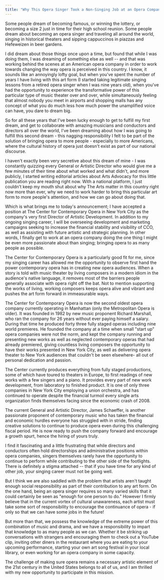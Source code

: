```yaml
---
title: "Why This Opera Singer Took a Non-Singing Job at an Opera Company"
---
```


Some people dream of becoming famous, or winning the lottery, or becoming a size 2 just in time for their high school reunion. Some people dream about becoming an opera singer and traveling all around the world, singing in historical theaters and sipping cappuccinos in piazzas and Hefeweizen in beer gardens. 

I did dream about those things once upon a time, but found that while I was doing them, I was dreaming of something else as well -- and that was working behind the scenes at an American opera company in order to work towards changing the way opera is perceived in this country. I know, it sounds like an annoyingly lofty goal, but when you've spent the number of years I have living with this art form (I started taking legitimate singing lessons from a retired opera singer when I was nine years old), when you've had the opportunity to experience the transformative power of this particular type of music theater over and over, while simultaneously feeling that almost nobody you meet in airports and shopping malls has any concept of what you do much less how much power the unamplified voice can have, you dare to dream big.

So for all these years that I've been lucky enough to get to fulfill my first dream, and get to collaborate with amazing musicians and conductors and directors all over the world, I've been dreaming about how I was going to fulfill this second dream - this nagging responsibility I felt to be part of the solution of bringing opera to more people - especially to more Americans, where the cultural history of opera just doesn't exist as part of our national discourse. 

I haven't exactly been very secretive about this dream of mine - I was constantly quizzing every General or Artistic Director who would give me a few minutes of their time about what worked and what didn't, and more publicly, I started writing editorial articles about Arts Advocacy for this little publication you are reading right now. With a national platform, I just couldn't keep my mouth shut about why The Arts matter in this country right now more than ever, why we need to work harder to bring this particular art form to more people's attention, and how we can go about doing that.

Which is what brings me to today's announcement; I have accepted a position at The Center for Contemporary Opera in New York City as the company's very first Director of Artistic Development. In addition to my ongoing singing career, I will be overseeing development and marketing campaigns seeking to increase the financial stability and visibility of CCO, as well as assisting with future artistic and strategic planning. In other words, I finally get to work at an opera company doing the one thing I might be even more passionate about than singing; bringing opera to as many people as possible. 

The Center for Contemporary Opera is a particularly good fit for me, since my singing career has allowed me the opportunity to observe first hand the power contemporary opera has in creating new opera audiences. When a story is told with music theater by living composers in a modern idiom in the audience's native language, it removes most of the barriers people generally associate with opera right off the bat. Not to mention supporting the works of living, working composers keeps opera alive and vibrant and pushes the art form forward in immeasurable ways.

The Center for Contemporary Opera is now the second oldest opera company currently operating in Manhattan (only the Metropolitan Opera is older). It was founded in 1982 by new music proponent Richard Marshall, who ran the company for 26 years without ever paying himself a salary. During that time he produced forty three fully staged operas including nine world premieres. He founded the company at a time when small "start up" opera companies were not the norm, and kept the company running and presenting new works as well as neglected contemporary operas that had already premiered, giving countless living composers the opportunity to have their works presented in New York City, as well as delivering opera theater to New York audiences that couldn't be seen elsewhere- all out of personal dedication and passion.

The Center currently produces everything from fully staged productions, some of which have toured to theaters in Europe, to first readings of new works with a few singers and a piano. It provides every part of new work development, from laboratory to finished product. It is one of only three companies in New York City employing a union orchestra, and has continued to operate despite the financial turmoil every single arts organization finds themselves facing since the economic crash of 2008. 

The current General and Artistic Director, James Schaeffer, is another passionate proponent of contemporary music who has taken the financial and economic hurdles everyone has struggled with in stride, finding creative solutions to continue to produce opera even during this challenging fiscal period. He is now ready to push the company forward and encourage a growth spurt, hence the hiring of yours truly.

I find it fascinating and a little frustrating that while directors and conductors often hold directorships and administrative positions within opera companies, singers themselves rarely have the opportunity to continue to perform while contributing to the other side of the footlights. There is definitely a stigma attached -- that if you have time for any kind of other job, your singing career must not be going well. 

But I think we are also saddled with the problem that artists aren't taught enough social responsibility as part of their contribution to any art form. On the one hand, being an opera singer requires so many varied skills that it could certainly be seen as "enough for one person to do." However I firmly believe that in the current vortex of cultural unawareness, each artist must take some sort of responsibility to encourage the continuance of opera - if only so that we can have some jobs in the future! 

But more than that, we possess the knowledge of the extreme power of this combination of music and drama, and we have a responsibility to impart that knowledge to as many people as we can. Whether it be striking up conversations with strangers and encouraging them to check out a YouTube clip, inviting other diners in the restaurant where you are eating to your upcoming performance, starting your own art song festival in your local library, or even working for an opera company in some capacity. 

The challenge of making sure opera remains a necessary artistic element of the 21st century in the United States belongs to all of us, and I am thrilled with my new opportunity to participate in this mission.
